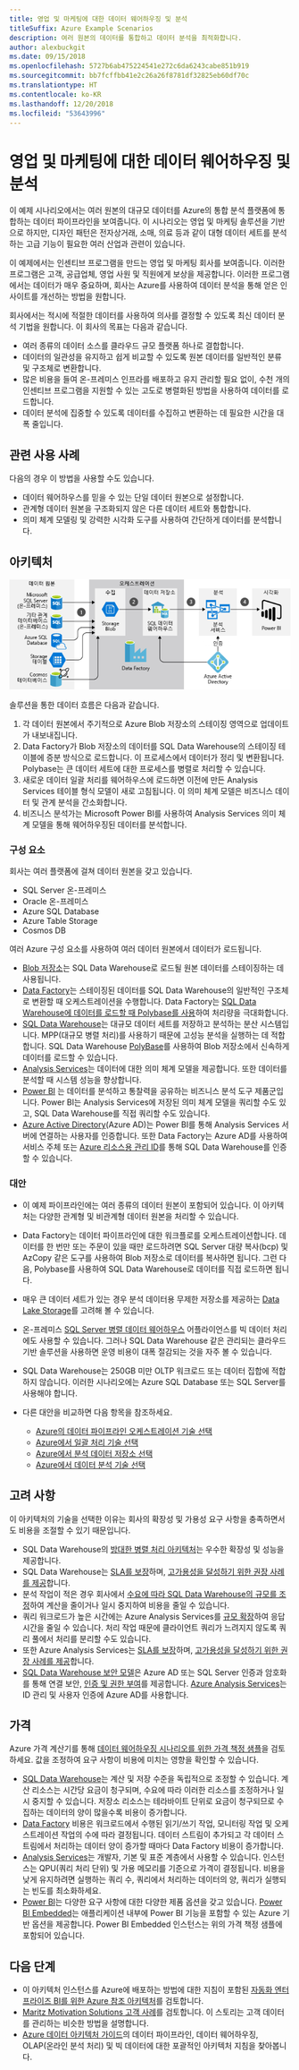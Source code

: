 ```yaml
---
title: 영업 및 마케팅에 대한 데이터 웨어하우징 및 분석
titleSuffix: Azure Example Scenarios
description: 여러 원본의 데이터를 통합하고 데이터 분석을 최적화합니다.
author: alexbuckgit
ms.date: 09/15/2018
ms.openlocfilehash: 5727b6ab475224541e272c6da6243cabe851b919
ms.sourcegitcommit: bb7fcffbb41e2c26a26f8781df32825eb60df70c
ms.translationtype: HT
ms.contentlocale: ko-KR
ms.lasthandoff: 12/20/2018
ms.locfileid: "53643996"
---
```

# <a name="data-warehousing-and-analytics-for-sales-and-marketing"></a>영업 및 마케팅에 대한 데이터 웨어하우징 및 분석

이 예제 시나리오에서는 여러 원본의 대규모 데이터를 Azure의 통합 분석 플랫폼에 통합하는 데이터 파이프라인을 보여줍니다. 이 시나리오는 영업 및 마케팅 솔루션을 기반으로 하지만, 디자인 패턴은 전자상거래, 소매, 의료 등과 같이 대형 데이터 세트를 분석하는 고급 기능이 필요한 여러 산업과 관련이 있습니다.

이 예제에서는 인센티브 프로그램을 만드는 영업 및 마케팅 회사를 보여줍니다. 이러한 프로그램은 고객, 공급업체, 영업 사원 및 직원에게 보상을 제공합니다. 이러한 프로그램에서는 데이터가 매우 중요하며, 회사는 Azure를 사용하여 데이터 분석을 통해 얻은 인사이트를 개선하는 방법을 원합니다.

회사에서는 적시에 적절한 데이터를 사용하여 의사를 결정할 수 있도록 최신 데이터 분석 기법을 원합니다. 이 회사의 목표는 다음과 같습니다.

- 여러 종류의 데이터 소스를 클라우드 규모 플랫폼 하나로 결합합니다.
- 데이터의 일관성을 유지하고 쉽게 비교할 수 있도록 원본 데이터를 일반적인 분류 및 구조체로 변환합니다.
- 많은 비용을 들여 온-프레미스 인프라를 배포하고 유지 관리할 필요 없이, 수천 개의 인센티브 프로그램을 지원할 수 있는 고도로 병렬화된 방법을 사용하여 데이터를 로드합니다.
- 데이터 분석에 집중할 수 있도록 데이터를 수집하고 변환하는 데 필요한 시간을 대폭 줄입니다.

## <a name="relevant-use-cases"></a>관련 사용 사례

다음의 경우 이 방법을 사용할 수도 있습니다.

- 데이터 웨어하우스를 믿을 수 있는 단일 데이터 원본으로 설정합니다.
- 관계형 데이터 원본을 구조화되지 않은 다른 데이터 세트와 통합합니다.
- 의미 체계 모델링 및 강력한 시각화 도구를 사용하여 간단하게 데이터를 분석합니다.

## <a name="architecture"></a>아키텍처

![Azure의 데이터 웨어하우징 및 분석 시나리오를 위한 아키텍처][architecture]

솔루션을 통한 데이터 흐름은 다음과 같습니다.

1. 각 데이터 원본에서 주기적으로 Azure Blob 저장소의 스테이징 영역으로 업데이트가 내보내집니다.
2. Data Factory가 Blob 저장소의 데이터를 SQL Data Warehouse의 스테이징 테이블에 증분 방식으로 로드합니다. 이 프로세스에서 데이터가 정리 및 변환됩니다. Polybase는 큰 데이터 세트에 대한 프로세스를 병렬로 처리할 수 있습니다.
3. 새로운 데이터 일괄 처리를 웨어하우스에 로드하면 이전에 만든 Analysis Services 테이블 형식 모델이 새로 고침됩니다. 이 의미 체계 모델은 비즈니스 데이터 및 관계 분석을 간소화합니다.
4. 비즈니스 분석가는 Microsoft Power BI를 사용하여 Analysis Services 의미 체계 모델을 통해 웨어하우징된 데이터를 분석합니다.

### <a name="components"></a>구성 요소

회사는 여러 플랫폼에 걸쳐 데이터 원본을 갖고 있습니다.

- SQL Server 온-프레미스
- Oracle 온-프레미스
- Azure SQL Database
- Azure Table Storage
- Cosmos DB

여러 Azure 구성 요소를 사용하여 여러 데이터 원본에서 데이터가 로드됩니다.

- [Blob 저장소](/azure/storage/blobs/storage-blobs-introduction)는 SQL Data Warehouse로 로드될 원본 데이터를 스테이징하는 데 사용됩니다.
- [Data Factory](/azure/data-factory)는 스테이징된 데이터를 SQL Data Warehouse의 일반적인 구조체로 변환할 때 오케스트레이션을 수행합니다. Data Factory는 [SQL Data Warehouse에 데이터를 로드할 때 Polybase를 사용](/azure/data-factory/connector-azure-sql-data-warehouse#use-polybase-to-load-data-into-azure-sql-data-warehouse)하여 처리량을 극대화합니다.
- [SQL Data Warehouse](/azure/sql-data-warehouse/sql-data-warehouse-overview-what-is)는 대규모 데이터 세트를 저장하고 분석하는 분산 시스템입니다. MPP(대규모 병렬 처리)를 사용하기 때문에 고성능 분석을 실행하는 데 적합합니다. SQL Data Warehouse [PolyBase](/sql/relational-databases/polybase/polybase-guide)를 사용하여 Blob 저장소에서 신속하게 데이터를 로드할 수 있습니다.
- [Analysis Services](/azure/analysis-services)는 데이터에 대한 의미 체계 모델을 제공합니다. 또한 데이터를 분석할 때 시스템 성능을 향상합니다.
- [Power BI](/power-bi) 는 데이터를 분석하고 통찰력을 공유하는 비즈니스 분석 도구 제품군입니다. Power BI는 Analysis Services에 저장된 의미 체계 모델을 쿼리할 수도 있고, SQL Data Warehouse를 직접 쿼리할 수도 있습니다.
- [Azure Active Directory](/azure/active-directory)(Azure AD)는 Power BI를 통해 Analysis Services 서버에 연결하는 사용자를 인증합니다. 또한 Data Factory는 Azure AD를 사용하여 서비스 주체 또는 [Azure 리소스용 관리 ID](/azure/active-directory/managed-identities-azure-resources/overview)를 통해 SQL Data Warehouse를 인증할 수 있습니다.

### <a name="alternatives"></a>대안

- 이 예제 파이프라인에는 여러 종류의 데이터 원본이 포함되어 있습니다. 이 아키텍처는 다양한 관계형 및 비관계형 데이터 원본을 처리할 수 있습니다.
- Data Factory는 데이터 파이프라인에 대한 워크플로를 오케스트레이션합니다. 데이터를 한 번만 또는 주문이 있을 때만 로드하려면 SQL Server 대량 복사(bcp) 및 AzCopy 같은 도구를 사용하여 Blob 저장소로 데이터를 복사하면 됩니다. 그런 다음, Polybase를 사용하여 SQL Data Warehouse로 데이터를 직접 로드하면 됩니다.
- 매우 큰 데이터 세트가 있는 경우 분석 데이터용 무제한 저장소를 제공하는 [Data Lake Storage](/azure/storage/data-lake-storage/introduction)를 고려해 볼 수 있습니다.
- 온-프레미스 [SQL Server 병렬 데이터 웨어하우스](/sql/analytics-platform-system) 어플라이언스를 빅 데이터 처리에도 사용할 수 있습니다. 그러나 SQL Data Warehouse 같은 관리되는 클라우드 기반 솔루션을 사용하면 운영 비용이 대폭 절감되는 것을 자주 볼 수 있습니다.
- SQL Data Warehouse는 250GB 미만 OLTP 워크로드 또는 데이터 집합에 적합하지 않습니다. 이러한 시나리오에는 Azure SQL Database 또는 SQL Server를 사용해야 합니다.
- 다른 대안을 비교하면 다음 항목을 참조하세요.

  - [Azure의 데이터 파이프라인 오케스트레이션 기술 선택](/azure/architecture/data-guide/technology-choices/pipeline-orchestration-data-movement)
  - [Azure에서 일괄 처리 기술 선택](/azure/architecture/data-guide/technology-choices/batch-processing)
  - [Azure에서 분석 데이터 저장소 선택](/azure/architecture/data-guide/technology-choices/analytical-data-stores)
  - [Azure에서 데이터 분석 기술 선택](/azure/architecture/data-guide/technology-choices/analysis-visualizations-reporting)

## <a name="considerations"></a>고려 사항

이 아키텍처의 기술을 선택한 이유는 회사의 확장성 및 가용성 요구 사항을 충족하면서도 비용을 조절할 수 있기 때문입니다.

- SQL Data Warehouse의 [방대한 병렬 처리 아키텍처](/azure/sql-data-warehouse/massively-parallel-processing-mpp-architecture)는 우수한 확장성 및 성능을 제공합니다.
- SQL Data Warehouse는 [SLA를 보장](https://azure.microsoft.com/support/legal/sla/sql-data-warehouse)하며, [고가용성을 달성하기 위한 권장 사례를 제공](/azure/sql-data-warehouse/sql-data-warehouse-best-practices)합니다.
- 분석 작업이 적은 경우 회사에서 [수요에 따라 SQL Data Warehouse의 규모를 조정](/azure/sql-data-warehouse/sql-data-warehouse-manage-compute-overview)하여 계산을 줄이거나 일시 중지하여 비용을 줄일 수 있습니다.
- 쿼리 워크로드가 높은 시간에는 Azure Analysis Services를 [규모 확장](/azure/analysis-services/analysis-services-scale-out)하여 응답 시간을 줄일 수 있습니다. 처리 작업 때문에 클라이언트 쿼리가 느려지지 않도록 쿼리 풀에서 처리를 분리할 수도 있습니다.
- 또한 Azure Analysis Services는 [SLA를 보장](https://azure.microsoft.com/support/legal/sla/analysis-services)하며, [고가용성을 달성하기 위한 권장 사례를 제공](/azure/analysis-services/analysis-services-bcdr)합니다.
- [SQL Data Warehouse 보안 모델](/azure/sql-data-warehouse/sql-data-warehouse-overview-manage-security)은 Azure AD 또는 SQL Server 인증과 암호화를 통해 연결 보안, [인증 및 권한 부여](/azure/sql-data-warehouse/sql-data-warehouse-authentication)를 제공합니다. [Azure Analysis Services](/azure/analysis-services/analysis-services-manage-users)는 ID 관리 및 사용자 인증에 Azure AD를 사용합니다.

## <a name="pricing"></a>가격

Azure 가격 계산기를 통해 [데이터 웨어하우징 시나리오를 위한 가격 책정 샘플][calculator]을 검토하세요. 값을 조정하여 요구 사항이 비용에 미치는 영향을 확인할 수 있습니다.

- [SQL Data Warehouse](https://azure.microsoft.com/pricing/details/sql-data-warehouse/gen2)는 계산 및 저장 수준을 독립적으로 조정할 수 있습니다. 계산 리소스는 시간당 요금이 청구되며, 수요에 따라 이러한 리소스를 조정하거나 일시 중지할 수 있습니다. 저장소 리소스는 테라바이트 단위로 요금이 청구되므로 수집하는 데이터의 양이 많을수록 비용이 증가합니다.
- [Data Factory](https://azure.microsoft.com/pricing/details/data-factory) 비용은 워크로드에서 수행된 읽기/쓰기 작업, 모니터링 작업 및 오케스트레이션 작업의 수에 따라 결정됩니다. 데이터 스트림이 추가되고 각 데이터 스트림에서 처리하는 데이터 양이 증가할 때마다 Data Factory 비용이 증가합니다.
- [Analysis Services](https://azure.microsoft.com/pricing/details/analysis-services)는 개발자, 기본 및 표준 계층에서 사용할 수 있습니다. 인스턴스는 QPU(쿼리 처리 단위) 및 가용 메모리를 기준으로 가격이 결정됩니다. 비용을 낮게 유지하려면 실행하는 쿼리 수, 쿼리에서 처리하는 데이터의 양, 쿼리가 실행되는 빈도를 최소화하세요.
- [Power BI](https://powerbi.microsoft.com/pricing)는 다양한 요구 사항에 대한 다양한 제품 옵션을 갖고 있습니다. [Power BI Embedded](https://azure.microsoft.com/pricing/details/power-bi-embedded)는 애플리케이션 내부에 Power BI 기능을 포함할 수 있는 Azure 기반 옵션을 제공합니다. Power BI Embedded 인스턴스는 위의 가격 책정 샘플에 포함되어 있습니다.

## <a name="next-steps"></a>다음 단계

- 이 아키텍처 인스턴스를 Azure에 배포하는 방법에 대한 지침이 포함된 [자동화 엔터프라이즈 BI를 위한 Azure 참조 아키텍처](/azure/architecture/reference-architectures/data/enterprise-bi-adf)를 검토합니다.
- [Maritz Motivation Solutions 고객 사례][source-document]를 검토합니다. 이 스토리는 고객 데이터를 관리하는 비슷한 방법을 설명합니다.
- [Azure 데이터 아키텍처 가이드](/azure/architecture/data-guide)의 데이터 파이프라인, 데이터 웨어하우징, OLAP(온라인 분석 처리) 및 빅 데이터에 대한 포괄적인 아키텍처 지침을 찾아봅니다.

<!-- links -->
[source-document]: https://customers.microsoft.com/story/maritz
[calculator]: https://azure.com/e/b798fb70c53e4dd19fdeacea4db78276
[architecture]: ./media/architecture-data-warehouse.png
